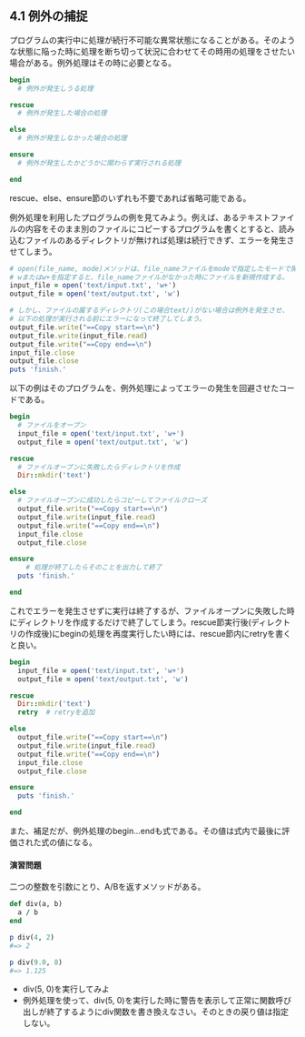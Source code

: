 ## 4.1 例外の捕捉

プログラムの実行中に処理が続行不可能な異常状態になることがある。そのような状態に陥った時に処理を断ち切って状況に合わせてその時用の処理をさせたい場合がある。例外処理はその時に必要となる。

```ruby
begin
  # 例外が発生しうる処理

rescue
  # 例外が発生した場合の処理

else
  # 例外が発生しなかった場合の処理

ensure
  # 例外が発生したかどうかに関わらず実行される処理

end
```
rescue、else、ensure節のいずれも不要であれば省略可能である。

例外処理を利用したプログラムの例を見てみよう。例えば、あるテキストファイルの内容をそのまま別のファイルにコピーするプログラムを書くとすると、読み込むファイルのあるディレクトリが無ければ処理は続行できず、エラーを発生させてしまう。

```ruby
# open(file_name, mode)メソッドは、file_nameファイルをmodeで指定したモードで開く。
# wまたはw+を指定すると、file_nameファイルがなかった時にファイルを新規作成する。
input_file = open('text/input.txt', 'w+')
output_file = open('text/output.txt', 'w')

# しかし、ファイルの属するディレクトリ(この場合text/)がない場合は例外を発生させ、
# 以下の処理が実行される前にエラーになって終了してしまう。
output_file.write("==Copy start==\n")
output_file.write(input_file.read)
output_file.write("==Copy end==\n")
input_file.close
output_file.close
puts 'finish.'
```

以下の例はそのプログラムを、例外処理によってエラーの発生を回避させたコードである。

```ruby
begin
  # ファイルをオープン
  input_file = open('text/input.txt', 'w+')
  output_file = open('text/output.txt', 'w')

rescue
  # ファイルオープンに失敗したらディレクトリを作成
  Dir::mkdir('text')

else
  # ファイルオープンに成功したらコピーしてファイルクローズ
  output_file.write("==Copy start==\n")
  output_file.write(input_file.read)
  output_file.write("==Copy end==\n")
  input_file.close
  output_file.close

ensure
	# 処理が終了したらそのことを出力して終了
  puts 'finish.'

end
```

これでエラーを発生させずに実行は終了するが、ファイルオープンに失敗した時にディレクトリを作成するだけで終了してしまう。rescue節実行後(ディレクトリの作成後)にbeginの処理を再度実行したい時には、rescue節内にretryを書くと良い。

```ruby
begin
  input_file = open('text/input.txt', 'w+')
  output_file = open('text/output.txt', 'w')

rescue
  Dir::mkdir('text')
  retry  # retryを追加

else
  output_file.write("==Copy start==\n")
  output_file.write(input_file.read)
  output_file.write("==Copy end==\n")
  input_file.close
  output_file.close

ensure
  puts 'finish.'

end
```

また、補足だが、例外処理のbegin...endも式である。その値は式内で最後に評価された式の値になる。

#### 演習問題

二つの整数を引数にとり、A/Bを返すメソッドがある。
```ruby
def div(a, b)
  a / b
end

p div(4, 2)
#=> 2

p div(9.0, 8)
#=> 1.125
```
- div(5, 0)を実行してみよ
- 例外処理を使って、div(5, 0)を実行した時に警告を表示して正常に関数呼び出しが終了するようにdiv関数を書き換えなさい。そのときの戻り値は指定しない。